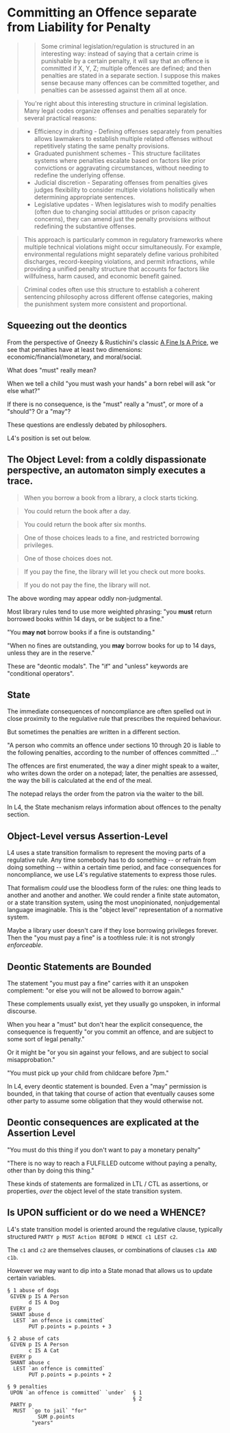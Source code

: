 # Committing an Offence separate from Liability for Penalty

> > Some criminal legislation/regulation is structured in an interesting way: instead of saying that a certain crime is punishable by a certain penalty, it will say that an offence is committed if X, Y, Z; multiple offences are defined; and then penalties are stated in a separate section. I suppose this makes sense because many offences can be committed together, and penalties can be assessed against them all at once.

> You're right about this interesting structure in criminal legislation. Many legal codes organize offenses and penalties separately for several practical reasons:

> * Efficiency in drafting - Defining offenses separately from penalties allows lawmakers to establish multiple related offenses without repetitively stating the same penalty provisions.
> * Graduated punishment schemes - This structure facilitates systems where penalties escalate based on factors like prior convictions or aggravating circumstances, without needing to redefine the underlying offense.
> * Judicial discretion - Separating offenses from penalties gives judges flexibility to consider multiple violations holistically when determining appropriate sentences.
> * Legislative updates - When legislatures wish to modify penalties (often due to changing social attitudes or prison capacity concerns), they can amend just the penalty provisions without redefining the substantive offenses.

> This approach is particularly common in regulatory frameworks where multiple technical violations might occur simultaneously. For example, environmental regulations might separately define various prohibited discharges, record-keeping violations, and permit infractions, while providing a unified penalty structure that accounts for factors like willfulness, harm caused, and economic benefit gained.

> Criminal codes often use this structure to establish a coherent sentencing philosophy across different offense categories, making the punishment system more consistent and proportional.

## Squeezing out the deontics

From the perspective of Gneezy & Rustichini's classic [A Fine Is A
Price](https://www.jstor.org/stable/10.1086/468061), we see that
penalties have at least two dimensions: economic/financial/monetary,
and moral/social.

What does "must" really mean?

When we tell a child "you must wash your hands" a born rebel will ask "or else what?"

If there is no consequence, is the "must" really a "must", or more of a "should"? Or a "may"?

These questions are endlessly debated by philosophers.

L4's position is set out below.

## The Object Level: from a coldly dispassionate perspective, an automaton simply executes a trace.

> When you borrow a book from a library, a clock starts ticking.

> You could return the book after a day.

> You could return the book after six months.

> One of those choices leads to a fine, and restricted borrowing privileges.

> One of those choices does not.

> If you pay the fine, the library will let you check out more books.

> If you do not pay the fine, the library will not.

The above wording may appear oddly non-judgmental.

Most library rules tend to use more weighted phrasing: "you **must** return borrowed books within 14 days, or be subject to a fine."

"You **may not** borrow books if a fine is outstanding."

"When no fines are outstanding, you **may** borrow books for up to 14 days, unless they are in the reserve."

These are "deontic modals". The "if" and "unless" keywords are "conditional operators".



## State

The immediate consequences of noncompliance are often spelled out in close proximity to the regulative rule that prescribes the required behaviour.

But sometimes the penalties are written in a different section.

"A person who commits an offence under sections 10 through 20 is liable to the following penalties, according to the number of offences committed ..."

The offences are first enumerated, the way a diner might speak to a
waiter, who writes down the order on a notepad; later, the penalties
are assessed, the way the bill is calculated at the end of the meal.

The notepad relays the order from the patron via the waiter to the bill.

In L4, the State mechanism relays information about offences to the penalty section.

## Object-Level versus Assertion-Level

L4 uses a state transition formalism to represent the moving parts of
a regulative rule. Any time somebody has to do something -- or refrain
from doing something -- within a certain time period, and face
consequences for noncompliance, we use L4's regulative statements to
express those rules.

That formalism *could* use the bloodless form of the rules: one thing
leads to another and another and another. We could render a finite
state automaton, or a state transition system, using the most
unopinionated, nonjudgemental language imaginable. This is the "object
level" representation of a normative system.

Maybe a library user doesn't care if they lose borrowing privileges
forever. Then the "you must pay a fine" is a toothless rule: it is not
strongly *enforceable*.

## Deontic Statements are Bounded

The statement "you must pay a fine" carries with it an unspoken
complement: "or else you will not be allowed to borrow again."

These complements usually exist, yet they usually go unspoken, in informal discourse.

When you hear a "must" but don't hear the explicit consequence, the
consequence is frequently "or you commit an offence, and are subject
to some sort of legal penalty."

Or it might be "or you sin against your fellows, and are subject to
social misapprobation."

"You must pick up your child from childcare before 7pm."

In L4, every deontic statement is bounded. Even a "may" permission is
bounded, in that taking that course of action that eventually causes
some other party to assume some obligation that they would otherwise
not.

## Deontic consequences are explicated at the Assertion Level

"You must do this thing if you don't want to pay a monetary penalty"

"There is no way to reach a FULFILLED outcome without paying a penalty, other than by doing this thing."

These kinds of statements are formalized in LTL / CTL as assertions,
or properties, *over* the object level of the state transition system.

## Is UPON sufficient or do we need a WHENCE?

L4's state transition model is oriented around the regulative clause, typically structured `PARTY p MUST Action BEFORE D HENCE c1 LEST c2`.

The `c1` and `c2` are themselves clauses, or combinations of clauses `c1a AND c1b`.

However we may want to dip into a State monad that allows us to update certain variables.

``` l4
§ 1 abuse of dogs
 GIVEN p IS A Person
       d IS A Dog
 EVERY p
 SHANT abuse d
  LEST `an offence is committed`
       PUT p.points = p.points + 3

§ 2 abuse of cats
 GIVEN p IS A Person
       c IS A Cat
 EVERY p
 SHANT abuse c
  LEST `an offence is committed`
       PUT p.points = p.points + 2

§ 9 penalties
 UPON `an offence is committed` `under`  § 1
                                         § 2
 PARTY p
  MUST  `go to jail` "for"
          SUM p.points
	    "years"
```
